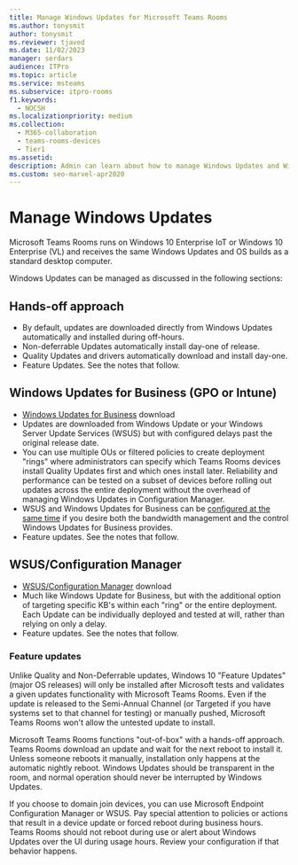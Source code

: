 ```yaml
---
title: Manage Windows Updates for Microsoft Teams Rooms
ms.author: tonysmit
author: tonysmit
ms.reviewer: tjaved
ms.date: 11/02/2023
manager: serdars
audience: ITPro
ms.topic: article
ms.service: msteams
ms.subservice: itpro-rooms
f1.keywords: 
  - NOCSH
ms.localizationpriority: medium
ms.collection: 
  - M365-collaboration
  - teams-rooms-devices
  - Tier1
ms.assetid: 
description: Admin can learn about how to manage Windows Updates and Windows feature updates for Microsoft Teams Rooms.
ms.custom: seo-marvel-apr2020
---
```


# Manage Windows Updates

Microsoft Teams Rooms runs on Windows 10 Enterprise IoT or Windows 10 Enterprise (VL) and receives the same Windows Updates and OS builds as a standard desktop computer.

Windows Updates can be managed as discussed in the following sections:

## Hands-off approach 

- By default, updates are downloaded directly from Windows Updates automatically and installed during off-hours.
- Non-deferrable Updates automatically install day-one of release.
- Quality Updates and drivers automatically download and install day-one.
- Feature Updates. See the notes that follow.

## Windows Updates for Business (GPO or Intune)  

- [Windows Updates for Business](/windows/deployment/update/waas-manage-updates-wufb) download
- Updates are downloaded from Windows Update or your Windows Server Update Services (WSUS) but with configured delays past the original release date.
- You can use multiple OUs or filtered policies to create deployment "rings" where administrators can specify which Teams Rooms devices install Quality Updates first and which ones install later. Reliability and performance can be tested on a subset of devices before rolling out updates across the entire deployment without the overhead of managing Windows Updates in Configuration Manager.
- WSUS and Windows Updates for Business can be [configured at the same time](/windows/deployment/update/waas-integrate-wufb) if you desire both the bandwidth management and the control Windows Updates for Business provides.
- Feature updates. See the notes that follow.

## WSUS/Configuration Manager

- [WSUS/Configuration Manager](/windows/deployment/update/waas-manage-updates-configuration-manager) download
- Much like Windows Update for Business, but with the additional option of targeting specific KB's within each "ring" or the entire deployment. Each Update can be individually deployed and tested at will, rather than relying on only a delay.
- Feature updates. See the notes that follow.

### Feature updates

Unlike Quality and Non-Deferrable updates, Windows 10 "Feature Updates" (major OS releases) will only be installed after Microsoft tests and validates a given updates functionality with Microsoft Teams Rooms. Even if the update is released to the Semi-Annual Channel (or Targeted if you have systems set to that channel for testing) or manually pushed, Microsoft Teams Rooms won't allow the untested update to install.

Microsoft Teams Rooms functions "out-of-box" with a hands-off approach. Teams Rooms download an update and wait for the next reboot to install it. Unless someone reboots it manually, installation only happens at the automatic nightly reboot. Windows Updates should be transparent in the room, and normal operation should never be interrupted by Windows Updates.

If you choose to domain join devices, you can use Microsoft Endpoint Configuration Manager or WSUS. Pay special attention to policies or actions that result in a device update or forced reboot during business hours. Teams Rooms should not reboot during use or alert about Windows Updates over the UI during usage hours. Review your configuration if that behavior happens.
